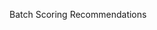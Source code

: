 <!-- 
NavPath: Recommendations  
LinkLabel: Batch Scoring
Weight: 10
ExternalLink: https://docs.microsoft.com/en-us/azure/cognitive-services/cognitive-services-recommendations-batch-scoring
services: cognitive-services
-->

Batch Scoring Recommendations
